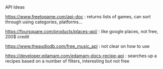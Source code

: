 API Ideas  

https://www.freetogame.com/api-doc : returns lists of games, can sort through using categories, platforms...

https://foursquare.com/products/places-api/ : like google places, not free, 200$ credit

https://www.theaudiodb.com/free_music_api : not clear on how to use

https://developer.edamam.com/edamam-docs-recipe-api : searches up a recipes based on a number of filters, interesting but not free
